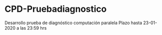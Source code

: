 # CPD-Pruebadiagnostico
Desarrollo prueba de diagnóstico computación paralela
Plazo hasta 23-01-2020 a las 23:59 hrs
